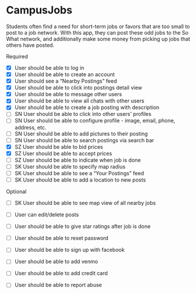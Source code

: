 # CampusJobs

Students often find a need for short-term jobs or favors that are too small to post to a job network. With this app, they can post these odd jobs to the So What network, and additionally make some money from picking up jobs that others have posted.

Required

- [x] User should be able to log in
- [x] User should be able to create an account 
- [x] User should see a “Nearby Postings” feed
- [x] User should be able to click into postings detail view
- [x] User should be able to message other users
- [x] User should be able to view all chats with other users
- [x] User should be able to create a job posting with description
- [ ] SN User should be able to click into other users' profiles
- [ ] SN User should be able to configure profile - image, email, phone, address, etc.
- [ ] SN User should be able to add pictures to their posting
- [ ] SN User should be able to search postings via search bar
- [x] SZ User should be able to bid prices
- [x] SZ User should be able to accept prices
- [ ] SZ User should be able to indicate when job is done
- [ ] SK User should be able to specify map radius
- [ ] SK User should be able to see a “Your Postings” feed
- [ ] SK User should be able to add a location to new posts

Optional

- [ ] SK User should be able to see map view of all nearby jobs
- [ ] User can edit/delete posts
- [ ] User should be able to give star ratings after job is done
- [ ] User should be able to reset password
- [ ] User should be able to sign up with facebook
- [ ] User should be able to add venmo
- [ ] User should be able to add credit card
- [ ] User should be able to report abuse

